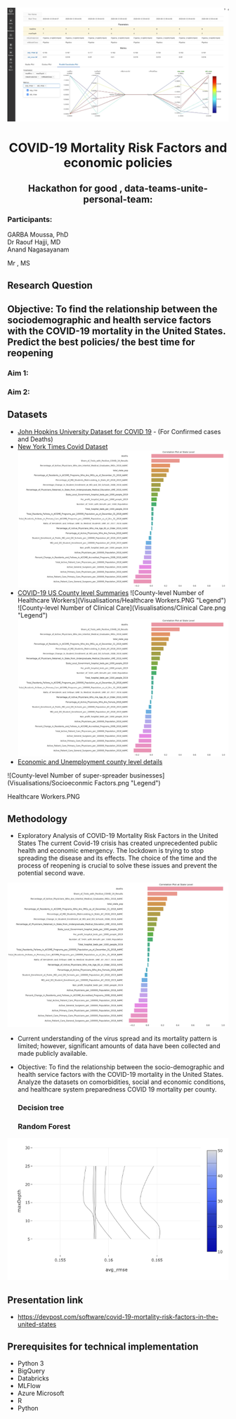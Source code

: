 
![County-level Number of super-spreader businesses](Visualisations/MLFlow.png "Legend")



<h1 align=center>COVID-19 Mortality Risk Factors and economic policies</h1>


<h2 align=center>Hackathon for good , data-teams-unite-personal-team:</h2>

<h3>Participants: </h3>

GARBA Moussa, PhD<br>
Dr Raouf Hajji, MD <br>
Anand Nagasayanam <br>

Mr , MS<br>


<h2>Research Question</h2>


## Objective: To find the relationship between the sociodemographic and health service factors with the COVID-19 mortality in the United States. Predict the best policies/ the best time for reopening
### Aim 1: 
### Aim 2: 

## Datasets
* [John Hopkins University Dataset for COVID 19](https://github.com/CSSEGISandData/COVID-19) - (For Confirmed cases and Deaths) 
* [New York Times Covid Dataset](https://github.com/nytimes/covid-19-data) 
![correlation between deaths and cases county level](Visualisations/correlation_by_county_level.png "Legend")
* [COVID-19 US County level Summaries](https://github.com/JieYingWu/COVID-19_US_County-level_Summaries)
![County-level Number of Healthcare Workers](Visualisations/Healthcare Workers.PNG "Legend")
![County-level Number of Clinical Care](Visualisations/Clinical Care.png "Legend")
![features correlation_by_county_level](Visualisations/correlation_by_county_level.png "Legend")
* [Economic and Unemployment county level details](https://www.ers.usda.gov/webdocs/DataFiles/48747/Unemployment.xls?v=990.7) 

![County-level Number of super-spreader businesses](Visualisations/Socioeconmic Factors.png "Legend")

Healthcare Workers.PNG
## Methodology 


* Exploratory Analysis of COVID-19 Mortality Risk Factors in the United States The current Covid-19 crisis has created unprecedented public health and economic emergency. The lockdown is trying to stop spreading the disease and its effects. The choice of the time and the process of reopening is crucial to solve these issues and prevent the potential second wave.

![County-level Number of super-spreader businesses](Visualisations/correlation_by_county_level.png "Legend")
    
    
* Current understanding of the virus spread and its mortality pattern is limited; however, significant amounts of data have been collected and made publicly available.

* Objective: To find the relationship between the socio-demographic and health service factors with the COVID-19 mortality in the United States. Analyze the datasets on comorbidities, social and economic conditions, and healthcare system preparedness COVID 19 mortality per county.


    ### Decision tree 
    
    
    ### Random Forest  
    
![County-level Number of super-spreader businesses](Visualisations/metrics_random_forest.png "Legend")
    
## Presentation link 

- https://devpost.com/software/covid-19-mortality-risk-factors-in-the-united-states 

## Prerequisites for technical implementation 

- Python 3
- BigQuery 
- Databricks
- MLFlow
- Azure Microsoft 
- R 
- Python 
